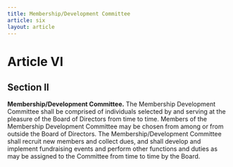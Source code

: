 ```yaml
---
title: Membership/Development Committee
article: six
layout: article
---
```

# Article VI
## Section II

**Membership/Development Committee.** The Membership Development Committee shall be comprised of individuals selected by and serving at the pleasure of the Board of Directors from time to time. Members of the Membership Development Committee may be chosen from among or from outside the Board of Directors. The Membership/Development Committee shall recruit new members and collect dues, and shall develop and implement fundraising events and perform other functions and duties as may be assigned to the Committee from time to time by the Board.